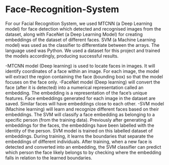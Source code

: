 # Face-Recognition-System

For our Facial Recognition System, we used MTCNN (a Deep Learning model) for face detection which detected and recognised images from the dataset, along with FaceNet (a Deep Learning Model) for creating embeddings of the dataset of different faces. SVM (a Machine Learning model) was used as the classifier to differentiate between the arrays. The language used was Python. We used a dataset for this project and trained the models accordingly, producing successful results.

-MTCNN model (Deep learning) is used to locate faces in images. It will identify coordinates of a face within an image. For each image, the model will extract the region containing the face (bounding box) so that the model focuses on the face only. 
-FaceNet model (Deep learning) will convert the face (after it is detected) into a numerical representation called an embedding. The embedding is a representation of the face’s unique features. Face embeddings generated for each image in the dataset are saved. Similar faces will have embeddings close to each other.
-SVM model (Machine learning) will learn and recognize different faces based on their embeddings. The SVM will classify a face embedding as belonging to a specific person (from the training data). Previously after generating all embeddings for the faces, the embeddings have been labelled with the identity of the person. SVM model is trained on this labelled dataset of embeddings. During training, it learns the boundaries that separate the embeddings of different individuals. After training, when a new face is detected and converted into an embedding, the SVM classifier can predict which person the face likely belongs to by checking where the embedding falls in relation to the learned boundaries.
